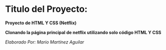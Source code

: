 # Titulo del Proyecto:

**Proyecto de HTML Y CSS (Netflix)**  

**Clonando la página principal de netflix utilizando solo código HTML Y CSS**  

*Elaborado Por: Mario Martínez Aguilar*